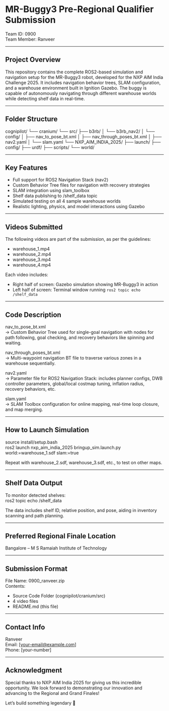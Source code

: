 # MR-Buggy3 Pre-Regional Qualifier Submission  
Team ID: 0900  
Team Member: Ranveer  

---

## Project Overview

This repository contains the complete ROS2-based simulation and navigation setup for the MR-Buggy3 robot, developed for the NXP AIM India Challenge 2025. It includes navigation behavior trees, SLAM configuration, and a warehouse environment built in Ignition Gazebo. The buggy is capable of autonomously navigating through different warehouse worlds while detecting shelf data in real-time.

---

## Folder Structure

cognipilot/
└── cranium/
    └── src/
        ├── b3rb/
        │   └── b3rb_nav2/
        │       └── config/
        │           ├── nav_to_pose_bt.xml
        │           ├── nav_through_poses_bt.xml
        │           ├── nav2.yaml
        │           └── slam.yaml
        └── NXP_AIM_INDIA_2025/
            ├── launch/
            ├── config/
            ├── urdf/
            ├── scripts/
            └── world/

---

## Key Features

- Full support for ROS2 Navigation Stack (nav2)
- Custom Behavior Tree files for navigation with recovery strategies
- SLAM integration using slam_toolbox
- Shelf data publishing to /shelf_data topic
- Simulated testing on all 4 sample warehouse worlds
- Realistic lighting, physics, and model interactions using Gazebo

---

## Videos Submitted

The following videos are part of the submission, as per the guidelines:

- warehouse_1.mp4
- warehouse_2.mp4
- warehouse_3.mp4
- warehouse_4.mp4

Each video includes:
- Right half of screen: Gazebo simulation showing MR-Buggy3 in action
- Left half of screen: Terminal window running `ros2 topic echo /shelf_data`

---

## Code Description

nav_to_pose_bt.xml  
→ Custom Behavior Tree used for single-goal navigation with nodes for path following, goal checking, and recovery behaviors like spinning and waiting.

nav_through_poses_bt.xml  
→ Multi-waypoint navigation BT file to traverse various zones in a warehouse sequentially.

nav2.yaml  
→ Parameter file for ROS2 Navigation Stack: includes planner configs, DWB controller parameters, global/local costmap tuning, inflation radius, recovery behaviors, etc.

slam.yaml  
→ SLAM Toolbox configuration for online mapping, real-time loop closure, and map merging.

---

## How to Launch Simulation

source install/setup.bash  
ros2 launch nxp_aim_india_2025 bringup_sim.launch.py world:=warehouse_1.sdf slam:=true

Repeat with warehouse_2.sdf, warehouse_3.sdf, etc., to test on other maps.

---

## Shelf Data Output

To monitor detected shelves:  
ros2 topic echo /shelf_data

The data includes shelf ID, relative position, and pose, aiding in inventory scanning and path planning.

---

## Preferred Regional Finale Location

Bangalore – M S Ramaiah Institute of Technology

---

## Submission Format

File Name: 0900_ranveer.zip  
Contents:
- Source Code Folder (cognipilot/cranium/src)
- 4 video files
- README.md (this file)

---

## Contact Info

Ranveer  
Email: [your-email@example.com]  
Phone: [your-number]

---

## Acknowledgment

Special thanks to NXP AIM India 2025 for giving us this incredible opportunity. We look forward to demonstrating our innovation and advancing to the Regional and Grand Finales!

Let’s build something legendary 🚀
